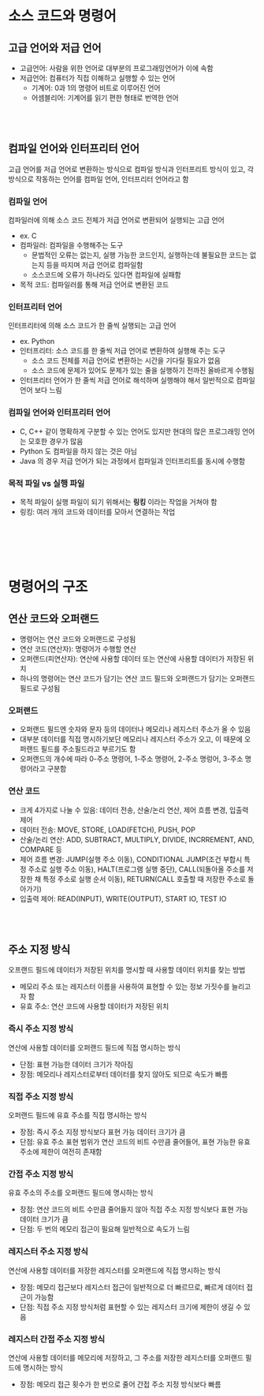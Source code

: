 # 소스 코드와 명령어

## 고급 언어와 저급 언어

- 고급언어: 사람을 위한 언어로 대부분의 프로그래밍언어가 이에 속함
- 저급언어: 컴퓨터가 직접 이해하고 실행할 수 있는 언어
  - 기계어: 0과 1의 명령어 비트로 이루어진 언어
  - 어셈블리어: 기계어를 읽기 편한 형태로 번역한 언어

<br/><br/>

## 컴파일 언어와 인터프리터 언어

고급 언어를 저급 언어로 변환하는 방식으로 컴파일 방식과 인터프리트 방식이 있고, 각 방식으로 작동하는 언어를 컴파일 언어, 인터프리터 언어라고 함

### 컴파일 언어

컴파일러에 의해 소스 코드 전체가 저급 언어로 변환되어 실행되는 고급 언어

- ex. C
- 컴파일러: 컴파일을 수행해주는 도구
  - 문법적인 오류는 없는지, 실행 가능한 코드인지, 실행하는데 불필요한 코드는 없는지 등을 따지며 저급 언어로 컴파일함
  - 소스코드에 오류가 하나라도 있다면 컴파일에 실패함
- 목적 코드: 컴파일러를 통해 저급 언어로 변환된 코드

### 인터프리터 언어

인터프리터에 의해 소스 코드가 한 줄씩 실행되는 고급 언어

- ex. Python
- 인터프리터: 소스 코드를 한 줄씩 저급 언어로 변환하여 실행해 주는 도구
  - 소스 코드 전체를 저급 언어로 변환하는 시간을 기다릴 필요가 없음
  - 소스 코드에 문제가 있어도 문제가 있는 줄을 실행하기 전까진 올바르게 수행됨
- 인터프리터 언어가 한 줄씩 저급 언어로 해석하며 실행해야 해서 일반적으로 컴파일 언어 보다 느림

### 컴파일 언어와 인터프리터 언어

- C, C++ 같이 명확하게 구분할 수 있는 언어도 있지만 현대의 많은 프로그래밍 언어는 모호한 경우가 많음
- Python 도 컴파일을 하지 않는 것은 아님
- Java 의 경우 저급 언어가 되는 과정에서 컴파일과 인터프리트를 동시에 수행함

### 목적 파일 vs 실행 파일

- 목적 파일이 실행 파일이 되기 위해서는 **링킹** 이라는 작업을 거쳐야 함
- 링킹: 여러 개의 코드와 데이터를 모아서 연결하는 작업

<br/><br/><br/><br/>

# 명령어의 구조

## 연산 코드와 오퍼랜드

- 명령어는 연산 코드와 오퍼랜드로 구성됨
- 연산 코드(연산자): 명령어가 수행할 연산
- 오퍼랜드(피연산자): 연산에 사용할 데이터 또는 연산에 사용할 데이터가 저장된 위치
- 하나의 명령어는 연산 코드가 담기는 연산 코드 필드와 오퍼랜드가 담기는 오퍼랜드 필드로 구성됨

### 오퍼랜드

- 오퍼랜드 필드엔 숫자와 문자 등의 데이터나 메모리나 레지스터 주소가 올 수 있음
- 대부분 데이터를 직접 명시하기보단 메모리나 레지스터 주소가 오고, 이 때문에 오퍼랜드 필드를 주소필드라고 부르기도 함
- 오퍼랜드의 개수에 따라 0-주소 명령어, 1-주소 명령어, 2-주소 명렁어, 3-주소 명령어라고 구분함

### 연산 코드

- 크게 4가지로 나눌 수 있음: 데이터 전송, 산술/논리 연산, 제어 흐름 변경, 입출력 제어
- 데이터 전송: MOVE, STORE, LOAD(FETCH), PUSH, POP
- 산술/논리 연산: ADD, SUBTRACT, MULTIPLY, DIVIDE, INCRREMENT, AND, COMPARE 등
- 제어 흐름 변경: JUMP(실행 주소 이동), CONDITIONAL JUMP(조건 부합시 특정 주소로 실행 주소 이동), HALT(프로그램 실행 중단), CALL(되돌아올 주소를 저장한 채 특정 주소로 실행 순서 이동), RETURN(CALL 호출할 때 저장한 주소로 돌아가기)
- 입출력 제어: READ(INPUT), WRITE(OUTPUT), START IO, TEST IO

<br/><br/>

## 주소 지정 방식

오프랜드 필드에 데이터가 저장된 위치를 명시할 때 사용할 데이터 위치를 찾는 방법

- 메모리 주소 또는 레지스터 이름을 사용하여 표현할 수 있는 정보 가짓수를 늘리고자 함
- 유효 주소: 연산 코드에 사용할 데이터가 저장된 위치

### 즉시 주소 지정 방식

연산에 사용할 데이터를 오퍼랜드 필드에 직접 명시하는 방식

- 단점: 표현 가능한 데이터 크기가 작아짐
- 장점: 메모리나 레지스터로부터 데이터를 찾지 않아도 되므로 속도가 빠름

### 직접 주소 지정 방식

오퍼랜드 필드에 유효 주소를 직접 명시하는 방식

- 장점: 즉시 주소 지정 방식보다 표현 가능 데이터 크기가 큼
- 단점: 유효 주소 표현 범위가 연산 코드의 비트 수만큼 줄어들어, 표현 가능한 유효 주소에 제한이 여전히 존재함

### 간접 주소 지정 방식

유효 주소의 주소를 오퍼랜드 필드에 명시하는 방식

- 장점: 연산 코드의 비트 수만큼 줄어들지 않아 직접 주소 지정 방식보다 표현 가능 데이터 크기가 큼
- 단점: 두 번의 메모리 접근이 필요해 일반적으로 속도가 느림

### 레지스터 주소 지정 방식

연산에 사용할 데이터를 저장한 레지스터를 오퍼랜드에 직접 명시하는 방식

- 장점: 메모리 접근보다 레지스터 접근이 일반적으로 더 빠르므로, 빠르게 데이터 접근이 가능함
- 단점: 직접 주소 지정 방식처럼 표현할 수 있는 레지스터 크기에 제한이 생길 수 있음

### 레지스터 간접 주소 지정 방식

연산에 사용할 데이터를 메모리에 저장하고, 그 주소를 저장한 레지스터를 오퍼랜드 필드에 명시하는 방식

- 장점: 메모리 접근 횟수가 한 번으로 줄어 간접 주소 지정 방식보다 빠름
